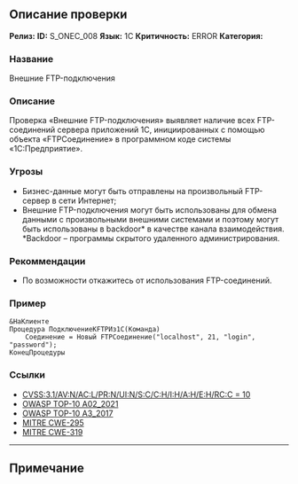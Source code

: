 ## Описание проверки
**Релиз:**
**ID:** S_ONEC_008
**Язык:** 1С
**Критичность:** ERROR
**Категория:** 

### Название 
Внешние FTP-подключения
### Описание 
Проверка «Внешние FTP-подключения» выявляет наличие всех FTP-соединений сервера приложений 1С, инициированных с помощью объекта «FTPСоединение» в программном коде системы «1С:Предприятие».

### Угрозы 
- Бизнес-данные могут быть отправлены на произвольный FTP-сервер в сети Интернет;
- Внешние FTP-подключения могут быть использованы для обмена данными с произвольными внешними системами и поэтому могут быть использованы в backdoor* в качестве канала взаимодействия. *Backdoor – программы скрытого удаленного администрирования.
### Рекоммендации 
- По возможности откажитесь от использования FTP-соединений.
### Пример 
``` 
&НаКлиенте
Процедура ПодключениеКFTPИз1С(Команда)
	Соединение = Новый FTPСоединение("localhost", 21, "login", "password");
КонецПроцедуры
``` 
### Ссылки
- [CVSS:3.1/AV:N/AC:L/PR:N/UI:N/S:C/C:H/I:H/A:H/E:H/RC:C = 10](https://www.first.org/cvss/calculator/3.1#CVSS:3.1/AV:N/AC:L/PR:N/UI:N/S:C/C:H/I:H/A:H/E:H/RC:C)
- [OWASP TOP-10 A02_2021](https://owasp.org/Top10/A02_2021-Cryptographic_Failures/)
- [OWASP TOP-10 A3_2017](https://owasp.org/www-project-top-ten/2017/A3_2017-Sensitive_Data_Exposure.html)
- [MITRE CWE-295](https://cwe.mitre.org/data/definitions/295.html)
- [MITRE CWE-319](https://cwe.mitre.org/data/definitions/319.html)

---
## Примечание
